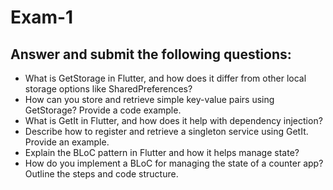 # Exam-1
## Answer and submit the following questions:
- What is GetStorage in Flutter, and how does it differ from other local storage options like SharedPreferences?
- How can you store and retrieve simple key-value pairs using GetStorage? Provide a code example.
- What is GetIt in Flutter, and how does it help with dependency injection?
- Describe how to register and retrieve a singleton service using GetIt. Provide an example.
- Explain the BLoC pattern in Flutter and how it helps manage state?
- How do you implement a BLoC for managing the state of a counter app? Outline the steps and code structure. 
